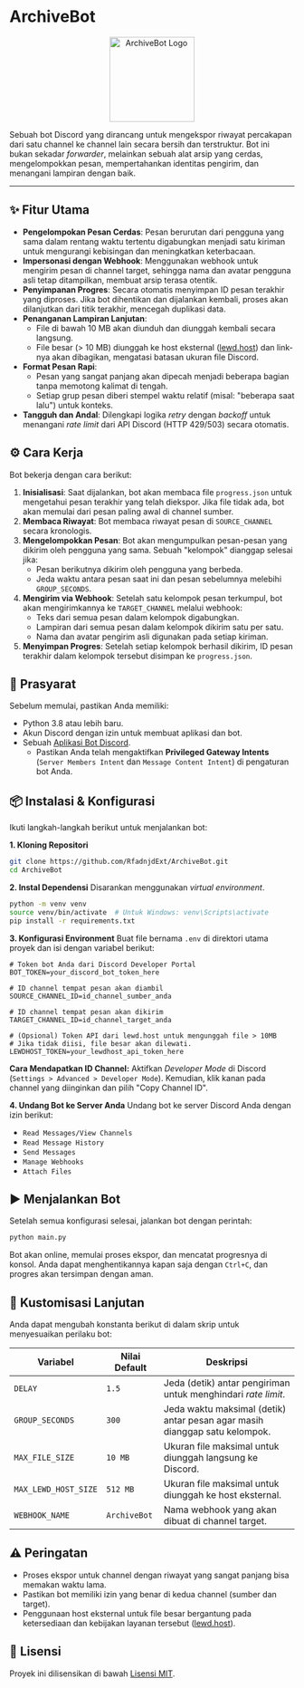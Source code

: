 # ArchiveBot

<p align="center">
  <img src="https://cdn.lewd.host/mvgITeV1.png" alt="ArchiveBot Logo" width="150"/>
</p>

Sebuah bot Discord yang dirancang untuk mengekspor riwayat percakapan dari satu channel ke channel lain secara bersih dan terstruktur. Bot ini bukan sekadar _forwarder_, melainkan sebuah alat arsip yang cerdas, mengelompokkan pesan, mempertahankan identitas pengirim, dan menangani lampiran dengan baik.

---

## ✨ Fitur Utama

- **Pengelompokan Pesan Cerdas**: Pesan berurutan dari pengguna yang sama dalam rentang waktu tertentu digabungkan menjadi satu kiriman untuk mengurangi kebisingan dan meningkatkan keterbacaan.
- **Impersonasi dengan Webhook**: Menggunakan webhook untuk mengirim pesan di channel target, sehingga nama dan avatar pengguna asli tetap ditampilkan, membuat arsip terasa otentik.
- **Penyimpanan Progres**: Secara otomatis menyimpan ID pesan terakhir yang diproses. Jika bot dihentikan dan dijalankan kembali, proses akan dilanjutkan dari titik terakhir, mencegah duplikasi data.
- **Penanganan Lampiran Lanjutan**:
  - File di bawah 10 MB akan diunduh dan diunggah kembali secara langsung.
  - File besar (> 10 MB) diunggah ke host eksternal ([lewd.host](https://lewd.host/)) dan link-nya akan dibagikan, mengatasi batasan ukuran file Discord.
- **Format Pesan Rapi**:
  - Pesan yang sangat panjang akan dipecah menjadi beberapa bagian tanpa memotong kalimat di tengah.
  - Setiap grup pesan diberi stempel waktu relatif (misal: "beberapa saat lalu") untuk konteks.
- **Tangguh dan Andal**: Dilengkapi logika _retry_ dengan _backoff_ untuk menangani _rate limit_ dari API Discord (HTTP 429/503) secara otomatis.

## ⚙️ Cara Kerja

Bot bekerja dengan cara berikut:

1.  **Inisialisasi**: Saat dijalankan, bot akan membaca file `progress.json` untuk mengetahui pesan terakhir yang telah diekspor. Jika file tidak ada, bot akan memulai dari pesan paling awal di channel sumber.
2.  **Membaca Riwayat**: Bot membaca riwayat pesan di `SOURCE_CHANNEL` secara kronologis.
3.  **Mengelompokkan Pesan**: Bot akan mengumpulkan pesan-pesan yang dikirim oleh pengguna yang sama. Sebuah "kelompok" dianggap selesai jika:
    - Pesan berikutnya dikirim oleh pengguna yang berbeda.
    - Jeda waktu antara pesan saat ini dan pesan sebelumnya melebihi `GROUP_SECONDS`.
4.  **Mengirim via Webhook**: Setelah satu kelompok pesan terkumpul, bot akan mengirimkannya ke `TARGET_CHANNEL` melalui webhook:
    - Teks dari semua pesan dalam kelompok digabungkan.
    - Lampiran dari semua pesan dalam kelompok dikirim satu per satu.
    - Nama dan avatar pengirim asli digunakan pada setiap kiriman.
5.  **Menyimpan Progres**: Setelah setiap kelompok berhasil dikirim, ID pesan terakhir dalam kelompok tersebut disimpan ke `progress.json`.

## 🚀 Prasyarat

Sebelum memulai, pastikan Anda memiliki:

- Python 3.8 atau lebih baru.
- Akun Discord dengan izin untuk membuat aplikasi dan bot.
- Sebuah [Aplikasi Bot Discord](https://discord.com/developers/applications).
  - Pastikan Anda telah mengaktifkan **Privileged Gateway Intents** (`Server Members Intent` dan `Message Content Intent`) di pengaturan bot Anda.

## 📦 Instalasi & Konfigurasi

Ikuti langkah-langkah berikut untuk menjalankan bot:

**1. Kloning Repositori**

```bash
git clone https://github.com/RfadnjdExt/ArchiveBot.git
cd ArchiveBot
```

**2. Instal Dependensi**
Disarankan menggunakan _virtual environment_.

```bash
python -m venv venv
source venv/bin/activate  # Untuk Windows: venv\Scripts\activate
pip install -r requirements.txt
```

**3. Konfigurasi Environment**
Buat file bernama `.env` di direktori utama proyek dan isi dengan variabel berikut:

```env
# Token bot Anda dari Discord Developer Portal
BOT_TOKEN=your_discord_bot_token_here

# ID channel tempat pesan akan diambil
SOURCE_CHANNEL_ID=id_channel_sumber_anda

# ID channel tempat pesan akan dikirim
TARGET_CHANNEL_ID=id_channel_target_anda

# (Opsional) Token API dari lewd.host untuk mengunggah file > 10MB
# Jika tidak diisi, file besar akan dilewati.
LEWDHOST_TOKEN=your_lewdhost_api_token_here
```

**Cara Mendapatkan ID Channel:**
Aktifkan _Developer Mode_ di Discord (`Settings > Advanced > Developer Mode`). Kemudian, klik kanan pada channel yang diinginkan dan pilih "Copy Channel ID".

**4. Undang Bot ke Server Anda**
Undang bot ke server Discord Anda dengan izin berikut:

- `Read Messages/View Channels`
- `Read Message History`
- `Send Messages`
- `Manage Webhooks`
- `Attach Files`

## ▶️ Menjalankan Bot

Setelah semua konfigurasi selesai, jalankan bot dengan perintah:

```bash
python main.py
```

Bot akan online, memulai proses ekspor, dan mencatat progresnya di konsol. Anda dapat menghentikannya kapan saja dengan `Ctrl+C`, dan progres akan tersimpan dengan aman.

## 🔧 Kustomisasi Lanjutan

Anda dapat mengubah konstanta berikut di dalam skrip untuk menyesuaikan perilaku bot:

| Variabel             | Nilai Default | Deskripsi                                                                  |
| -------------------- | ------------- | -------------------------------------------------------------------------- |
| `DELAY`              | `1.5`         | Jeda (detik) antar pengiriman untuk menghindari _rate limit_.              |
| `GROUP_SECONDS`      | `300`         | Jeda waktu maksimal (detik) antar pesan agar masih dianggap satu kelompok. |
| `MAX_FILE_SIZE`      | `10 MB`       | Ukuran file maksimal untuk diunggah langsung ke Discord.                   |
| `MAX_LEWD_HOST_SIZE` | `512 MB`      | Ukuran file maksimal untuk diunggah ke host eksternal.                     |
| `WEBHOOK_NAME`       | `ArchiveBot`  | Nama webhook yang akan dibuat di channel target.                           |

## ⚠️ Peringatan

- Proses ekspor untuk channel dengan riwayat yang sangat panjang bisa memakan waktu lama.
- Pastikan bot memiliki izin yang benar di kedua channel (sumber dan target).
- Penggunaan host eksternal untuk file besar bergantung pada ketersediaan dan kebijakan layanan tersebut ([lewd.host](https://lewd.host/)).

## 📜 Lisensi

Proyek ini dilisensikan di bawah [Lisensi MIT](LICENSE).
